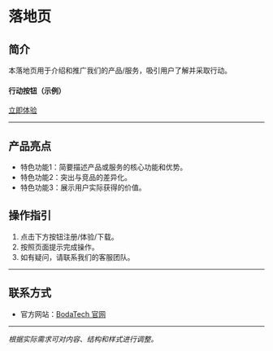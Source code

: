 # 落地页

## 简介

本落地页用于介绍和推广我们的产品/服务，吸引用户了解并采取行动。

#### 行动按钮（示例）

[立即体验](https://az168999.github.io/ops)

---

## 产品亮点

- 特色功能1：简要描述产品或服务的核心功能和优势。
- 特色功能2：突出与竞品的差异化。
- 特色功能3：展示用户实际获得的价值。


<!-- 
## 用户评价

> “这里可以放一条用户的正面评价，增强说服力。”  
> —— 用户名
注释结束 -->


## 操作指引

1. 点击下方按钮注册/体验/下载。
2. 按照页面提示完成操作。
3. 如有疑问，请联系我们的客服团队。

---

## 联系方式

- 官方网站：[BodaTech 官网](https://github.io/az168999)


<!--
## 暂时注释邮箱
- 客服邮箱：support@tiktok.com
注释结束 -->

<!-- 
 微信公众号暂时注释
- 微信公众号：yourwechat
注释结束 -->

---

*根据实际需求可对内容、结构和样式进行调整。*
